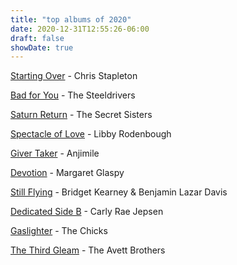 ```yaml
---
title: "top albums of 2020"
date: 2020-12-31T12:55:26-06:00
draft: false
showDate: true
---
```

[Starting Over](https://open.spotify.com/album/0sOeI7pbAmIc8aDFyvkBUW?si=Dsw_uqnmRCOg7FADdc853Q) - Chris Stapleton 

[Bad for You](https://open.spotify.com/album/7i5eFTzw91j6jZS46BFxgl?si=SuS0UG6TR02UIyi48k3GXQ) - The Steeldrivers

[Saturn Return](https://open.spotify.com/album/3grv66GSazERZLzTlS8LrA?si=Yd51zscdS2ODnPzsKOspGQ) - The Secret Sisters

[Spectacle of Love](https://open.spotify.com/album/27uKCDbxEKJipHJpxqfgFh?si=wyA115cqTfK2qZrp99s11g) - Libby Rodenbough 

[Giver Taker](https://open.spotify.com/album/19eBS7pEsntVjYu1Sj7g9Z?si=-DJl5dpxTRGiORwvVCPYcQ) - Anjimile 

[Devotion](https://open.spotify.com/album/2RmxZMrI9ZdCeBFw1QzIeL?si=g2tafqtvQX6oSAuOlH7zXA) - Margaret Glaspy 

[Still Flying](https://open.spotify.com/album/20ImieNBBduiuPpwV86lm7?si=LuqrshTjQn-FaRj_53yOcA) - Bridget Kearney & Benjamin Lazar Davis 

[Dedicated Side B](https://open.spotify.com/album/7oHKKCXCFIv3J1Yh5F08pu?si=6AtaxOlCQjmDrfT_iU5bww) - Carly Rae Jepsen

[Gaslighter](https://open.spotify.com/album/1YV5Rh6n8dLOycCqWcUSq4?si=XGzXVC7oRBmwgip3_Kzk2A) - The Chicks 

[The Third Gleam](https://open.spotify.com/album/6qHVJFxoizJAdhB7CdbaV2?si=entYbHP6RTC1XXCM5OQeDA) - The Avett Brothers 
